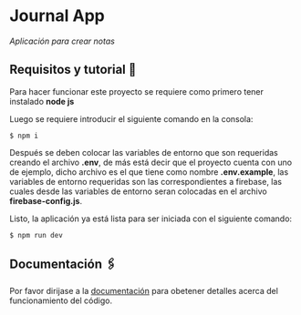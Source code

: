 # Journal App

_Aplicación para crear notas_

## Requisitos y tutorial 🚀

Para hacer funcionar este proyecto se requiere como primero tener instalado
**node js**

Luego se requiere introducir el siguiente comando en la consola:
```
$ npm i
```

Después se deben colocar las variables de entorno que son requeridas creando el archivo **.env**, de más está decir que el proyecto cuenta con uno de ejemplo, dicho archivo es el que tiene como nombre **.env.example**, las variables de entorno requeridas son las correspondientes a firebase, las cuales desde las variables de entorno seran colocadas en el archivo **firebase-config.js**.

Listo, la aplicación ya está lista para ser iniciada con el siguiente comando:
```
$ npm run dev
```

## Documentación 🖇️

Por favor dirijase a la [documentación](https://lukitasojeda.github.io/journal-app-vite/) para obetener detalles acerca del funcionamiento del código.
